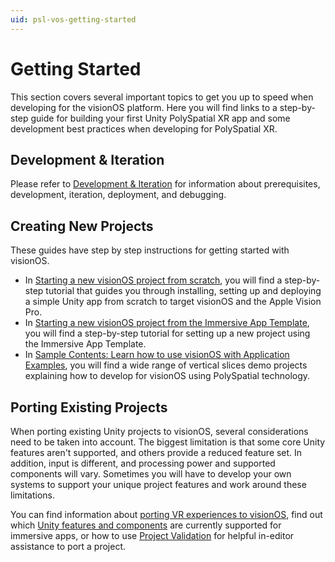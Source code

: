 ```yaml
---
uid: psl-vos-getting-started
---
```

# Getting Started
This section covers several important topics to get you up to speed when developing for the visionOS platform. Here you will find links to a step-by-step guide for building your first Unity PolySpatial XR app and some development best practices when developing for PolySpatial XR.

## Development & Iteration
Please refer to [Development & Iteration](DevelopmentAndIteration.md) for information about prerequisites, development, iteration, deployment, and debugging.

## Creating New Projects
These guides have step by step instructions for getting started with visionOS.
* In [Starting a new visionOS project from scratch](TutorialCreateFromScratch.md), you will find a step-by-step tutorial that guides you through installing, setting up and deploying a simple Unity app from scratch to target visionOS and the Apple Vision Pro.
* In [Starting a new visionOS project from the Immersive App Template](TutorialCreateFromTemplate.md), you will find a step-by-step tutorial for setting up a new project using the Immersive App Template.
* In [Sample Contents: Learn how to use visionOS with Application Examples](Samples.md), 
you will find a wide range of vertical slices demo projects explaining how to develop for visionOS using PolySpatial technology. 

## Porting Existing Projects

When porting existing Unity projects to visionOS, several considerations need to be taken into account. The biggest limitation is that some core Unity features aren't supported, and others provide a reduced feature set. In addition, input is different, and processing power and supported components will vary. Sometimes you will have to develop your own systems to support your unique project features and work around these limitations. 

You can find information about [porting VR experiences to visionOS](MetalApps.md#porting-vr-experiences-to-visionos), find out which [Unity features and components](SupportedFeatures.md) are currently supported for immersive apps, or how to use [Project Validation](PolySpatialXRProjectValidation.md) for helpful in-editor assistance to port a project.

<!-- ## Development best practices -->
